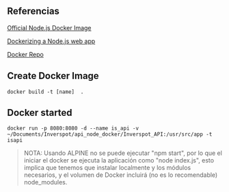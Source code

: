 ## Referencias

[Official Node.js Docker Image](https://hub.docker.com/_/node/)

[Dockerizing a Node.js web app](https://nodejs.org/en/docs/guides/nodejs-docker-webapp/)

[Docker Repo](https://github.com/nodejs/docker-node/tree/90d5e3df903b830d039d3fe8f30e3a62395db37e)

## Create Docker Image
```
docker build -t [name]  .
```
## Docker started
```
docker run -p 8080:8080 -d --name is_api -v ~/Documents/Inverspot/api_node_docker/Inverspot_API:/usr/src/app -t isapi
```
> NOTA: Usando ALPINE no se puede ejecutar "npm start", por lo que el iniciar el docker se ejecuta la aplicación como "node index.js", esto implica que tenemos que instalar localmente y los módulos necesarios, y el volumen de Docker incluirá (no es lo recomendable) node_modules.
